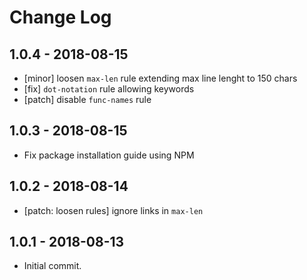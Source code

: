 # Change Log

## 1.0.4 - 2018-08-15

 - [minor] loosen `max-len` rule extending max line lenght to 150 chars
 - [fix] `dot-notation` rule allowing keywords
 - [patch] disable `func-names` rule
 
## 1.0.3 - 2018-08-15

 - Fix package installation guide using NPM 

## 1.0.2 - 2018-08-14

 - [patch: loosen rules] ignore links in `max-len`
 
## 1.0.1 - 2018-08-13

 - Initial commit.